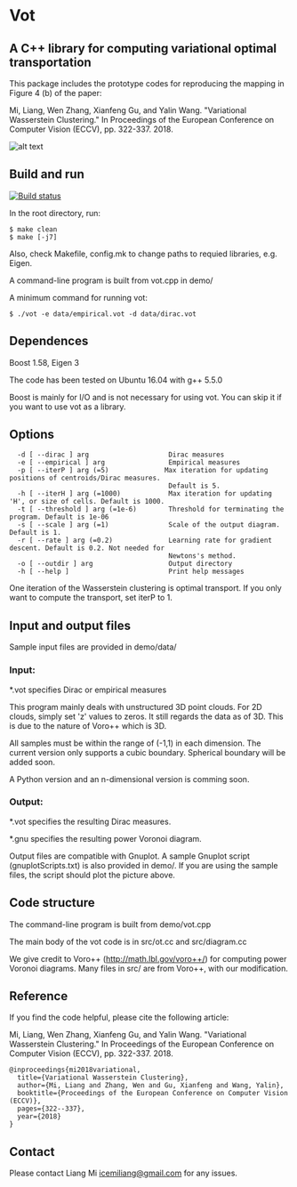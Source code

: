 # Vot
## A C++ library for computing variational optimal transportation

This package includes the prototype codes for reproducing the mapping in Figure 4 (b) of the paper:

Mi, Liang, Wen Zhang, Xianfeng Gu, and Yalin Wang. "Variational Wasserstein Clustering." In Proceedings of the European Conference on Computer Vision (ECCV), pp. 322-337. 2018.

![alt text](demo/sample.png?raw=true "Demo of Variational Wasserstein Clustering")

## Build and run

[![Build status](https://ci.appveyor.com/api/projects/status/7yw0ao44kfvjavfw?svg=true)](https://ci.appveyor.com/project/icemiliang/vot)

In the root directory, run:
```
$ make clean
$ make [-j7]
```

Also, check Makefile, config.mk to change paths to requied libraries, e.g. Eigen.

A command-line program is built from vot.cpp in demo/

A minimum command for running vot:
```
$ ./vot -e data/empirical.vot -d data/dirac.vot 
```

## Dependences
Boost 1.58, Eigen 3 

The code has been tested on Ubuntu 16.04 with g++ 5.5.0

Boost is mainly for I/O and is not necessary for using vot. You can skip it if you want to use vot as a library.

## Options
```
  -d [ --dirac ] arg                    Dirac measures
  -e [ --empirical ] arg                Empirical measures
  -p [ --iterP ] arg (=5)              Max iteration for updating positions of centroids/Dirac measures. 
                                        Default is 5.
  -h [ --iterH ] arg (=1000)            Max iteration for updating 'H', or size of cells. Default is 1000.
  -t [ --threshold ] arg (=1e-6)        Threshold for terminating the program. Default is 1e-06
  -s [ --scale ] arg (=1)               Scale of the output diagram. Default is 1.
  -r [ --rate ] arg (=0.2)              Learning rate for gradient descent. Default is 0.2. Not needed for
                                        Newtons's method.
  -o [ --outdir ] arg                   Output directory
  -h [ --help ]                         Print help messages
```

One iteration of the Wasserstein clustering is optimal transport. If you only want to compute the transport, set iterP to 1.

## Input and output files
Sample input files are provided in demo/data/

### Input:

  *.vot specifies Dirac or empirical measures

  This program mainly deals with unstructured 3D point clouds. For 2D clouds, simply set 'z' values to zeros. It still regards the data as of 3D. This is due to the nature of Voro++ which is 3D.

  All samples must be within the range of (-1,1) in each dimension. The current version only supports a cubic boundary. Spherical boundary will be added soon.

  A Python version and an n-dimensional version is comming soon.

### Output:

  *.vot specifies the resulting Dirac measures.

  *.gnu specifies the resulting power Voronoi diagram.

Output files are compatible with Gnuplot. A sample Gnuplot script (gnuplotScripts.txt) is also provided in demo/. If you are using the sample files, the script should plot the picture above.

## Code structure
The command-line program is built from demo/vot.cpp

The main body of the vot code is in src/ot.cc and src/diagram.cc

We give credit to Voro++ (http://math.lbl.gov/voro++/) for computing power Voronoi diagrams. Many files in src/ are from Voro++, with our modification.

## Reference
If you find the code helpful, please cite the following article:

Mi, Liang, Wen Zhang, Xianfeng Gu, and Yalin Wang. "Variational Wasserstein Clustering." In Proceedings of the European Conference on Computer Vision (ECCV), pp. 322-337. 2018.

```
@inproceedings{mi2018variational,
  title={Variational Wasserstein Clustering},
  author={Mi, Liang and Zhang, Wen and Gu, Xianfeng and Wang, Yalin},
  booktitle={Proceedings of the European Conference on Computer Vision (ECCV)},
  pages={322--337},
  year={2018}
}
```

## Contact
Please contact Liang Mi icemiliang@gmail.com for any issues. 
